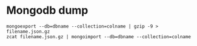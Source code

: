 # Mongodb dump

```shell
mongoexport --db=dbname --collection=colname | gzip -9 > filename.json.gz
zcat filename.json.gz | mongoimport --db=dbname --collection=colname
```
